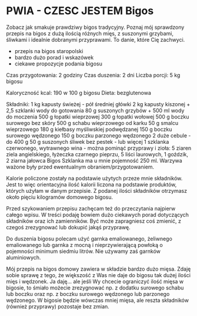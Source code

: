 # PWIA - CZESC  JESTEM Bigos
Zobacz jak smakuje prawdziwy bigos tradycyjny. Poznaj mój sprawdzony przepis na bigos z dużą ilością różnych mięs, z suszonymi grzybami, śliwkami i idealnie dobranymi przyprawami. To danie, które Cię zachwyci.

- przepis na bigos staropolski
- bardzo dużo porad i wskazówek
- ciekawe propozycje podania bigosu 


Czas przygotowania: 2 godziny
Czas duszenia: 2 dni
Liczba porcji: 5 kg bigosu

Kaloryczność kcal: 190 w 100 g bigosu
Dieta: bezglutenowa

Składniki:
1 kg kapusty świeżej - pół średniej główki
2 kg kapusty kiszonej + 2,5 szklanki wody do gotowania
80 g suszonych grzybów + 500 ml wody do moczenia
500 g łopatki wieprzowej
300 g łopatki wołowej
500 g boczku surowego bez skóry
500 g schabu wieprzowego od karku
50 g smalcu wieprzowego
180 g kiełbasy myśliwskiej podwędzanej
150 g boczku surowego wędzonego
150 g boczku parzonego wędzonego
2 duże cebule - do 400 g
50 g suszonych śliwek bez pestek - lub więcej
1 szklanka czerwonego, wytrawnego wina - można pominąć
przyprawy i zioła: 5 ziaren ziela angielskiego, łyżeczka czarnego pieprzu, 5 liści laurowych, 1 goździk, 2 ziarna jałowca
Bigos
Szklanka ma u mnie pojemność 250 ml. 
Warzywa ważone były przed ewentualnym obraniem/przygotowaniem.

Kalorie policzone zostały na podstawie użytych przeze mnie składników. Jest to więc orientacyjna ilość kalorii liczona na podstawie produktów, których użyłam w danym przepisie. Z podanej ilości składników otrzymasz około pięciu kilogramów domowego bigosu.

Przed szykowaniem przepisu zachęcam też do przeczytania najpierw całego wpisu. W treści podaję bowiem dużo ciekawych porad dotyczących składników oraz ich zamienników. Być może zapragniesz coś zmienić, z czegoś zrezygnować lub dokupić jakąś przyprawę.

Do duszenia bigosu polecam użyć garnka emaliowanego, żeliwnego emaliowanego lub garnka z mocną i nieprzywierającą powłoką o pojemności minimum siedmiu litrów. Nie używamy zaś garnków aluminiowych.

Mój przepis na bigos domowy zawiera w składzie bardzo dużo mięsa. Zdaję sobie sprawę z tego, że większość z Was nie daje do bigosu tak dużej ilości mięs i wędzonek. Ja daję... ale jeśli Wy chcecie ograniczyć ilość mięsa w bigosie, to śmiało możecie zrezygnować np. z dodatku surowego schabu lub boczku oraz np. z boczku surowego wędzonego lub parzonego wędzonego. W bigosie będzie wówczas mniej mięsa, ale reszta składników (również przyprawy) pozostaje bez zmian.
